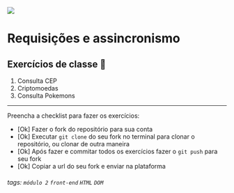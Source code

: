 ![](https://i.imgur.com/xG74tOh.png)

# Requisições e assincronismo

## Exercícios de classe 🏫

1. Consulta CEP
2. Criptomoedas
3. Consulta Pokemons

---

Preencha a checklist para fazer os exercícios:

- [Ok] Fazer o fork do repositório para sua conta
- [Ok] Executar `git clone` do seu fork no terminal para clonar o repositório, ou clonar de outra maneira
- [Ok] Após fazer e commitar todos os exercícios fazer o `git push` para seu fork
- [Ok] Copiar a url do seu fork e enviar na plataforma

###### tags: `módulo 2` `front-end` `HTML` `DOM`
